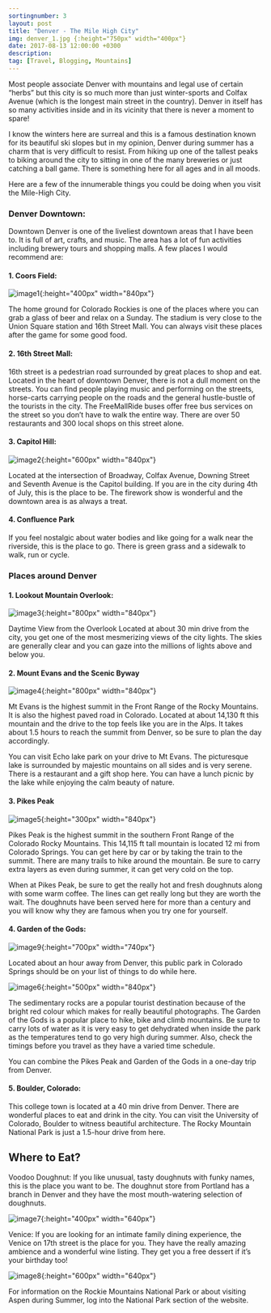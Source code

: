 ```yaml
---
sortingnumber: 3
layout: post
title: "Denver - The Mile High City"
img: denver_1.jpg {:height="750px" width="400px"}
date: 2017-08-13 12:00:00 +0300
description:
tag: [Travel, Blogging, Mountains]
---
```


Most people associate Denver with mountains and legal use of certain “herbs” but this city is so much more than just winter-sports and Colfax Avenue (which is the longest main street in the country). Denver in itself has so many activities inside and in its vicinity that there is never a moment to spare!

I know the winters here are surreal and this is a famous destination known for its beautiful ski slopes but in my opinion, Denver during summer has a charm that is very difficult to resist. From hiking up one of the tallest peaks to biking around the city to sitting in one of the many breweries or just catching a ball game. There is something here for all ages and in all moods.

Here are a few of the innumerable things you could be doing when you visit the Mile-High City.



### Denver Downtown:
Downtown Denver is one of the liveliest downtown areas that I have been to. It is full of art, crafts, and music. The area has a lot of fun activities including brewery tours and shopping malls. A few places I would recommend are:

####        1. Coors Field:

![image1]({{site.baseurl}}/assets/img/denver_1.jpg){:height="400px" width="840px"}

The home ground for Colorado Rockies is one of the places where you can grab a glass of beer and relax on a Sunday. The stadium is very close to the Union Square station and 16th Street Mall. You can always visit these places after the game for some good food.

####        2. 16th Street Mall:

16th street is a pedestrian road surrounded by great places to shop and eat. Located in the heart of downtown Denver, there is not a dull moment on the streets. You can find people playing music and performing on the streets, horse-carts carrying people on the roads and the general hustle-bustle of the tourists in the city. The FreeMallRide buses offer free bus services on the street so you don’t have to walk the entire way. There are over 50 restaurants and 300 local shops on this street alone.

####        3. Capitol Hill:


![image2]({{site.baseurl}}/assets/img/denver_2.jpg){:height="600px" width="840px"}


Located at the intersection of Broadway, Colfax Avenue, Downing Street and Seventh Avenue is the Capitol building. If you are in the city during 4th of July, this is the place to be. The firework show is wonderful and the downtown area is as always a treat.

####        4. Confluence Park

If you feel nostalgic about water bodies and like going for a walk near the riverside, this is the place to go. There is green grass and a sidewalk to walk, run or cycle.

### Places around Denver
####  1. Lookout Mountain Overlook:

![image3]({{site.baseurl}}/assets/img/denver_3.jpg){:height="800px" width="840px"}

Daytime View from the Overlook
Located at about 30 min drive from the city, you get one of the most mesmerizing views of the city lights. The skies are generally clear and you can gaze into the millions of lights above and below you.

####   2. Mount Evans and the Scenic Byway

![image4]({{site.baseurl}}/assets/img/denver_4.jpg){:height="800px" width="840px"}

Mt Evans is the highest summit in the Front Range of the Rocky Mountains. It is also the highest paved road in Colorado. Located at about 14,130 ft this mountain and the drive to the top feels like you are in the Alps. It takes about 1.5 hours to reach the summit from Denver, so be sure to plan the day accordingly.

You can visit Echo lake park on your drive to Mt Evans. The picturesque lake is surrounded by majestic mountains on all sides and is very serene. There is a restaurant and a gift shop here. You can have a lunch picnic by the lake while enjoying the calm beauty of nature.

####    3. Pikes Peak

![image5]({{site.baseurl}}/assets/img/denver_5.jpg){:height="300px" width="840px"}


Pikes Peak is the highest summit in the southern Front Range of the Colorado Rocky Mountains. This 14,115 ft tall mountain is located 12 mi from Colorado Springs. You can get here by car or by taking the train to the summit. There are many trails to hike around the mountain. Be sure to carry extra layers as even during summer, it can get very cold on the top.

When at Pikes Peak, be sure to get the really hot and fresh doughnuts along with some warm coffee. The lines can get really long but they are worth the wait. The doughnuts have been served here for more than a century and you will know why they are famous when you try one for yourself.

####    4. Garden of the Gods:

![image9]({{site.baseurl}}/assets/img/denver_9.jpg){:height="700px" width="740px"}

Located about an hour away from Denver, this public park in Colorado Springs should be on your list of things to do while here.

![image6]({{site.baseurl}}/assets/img/denver_6.jpg){:height="500px" width="840px"}


The sedimentary rocks are a popular tourist destination because of the bright red colour which makes for really beautiful photographs. The Garden of the Gods is a popular place to hike, bike and climb mountains. Be sure to carry lots of water as it is very easy to get dehydrated when inside the park as the temperatures tend to go very high during summer. Also, check the timings before you travel as they have a varied time schedule.

You can combine the Pikes Peak and Garden of the Gods in a one-day trip from Denver.

####    5. Boulder, Colorado:

This college town is located at a 40 min drive from Denver. There are wonderful places to eat and drink in the city. You can visit the University of Colorado, Boulder to witness beautiful architecture. The Rocky Mountain National Park is just a 1.5-hour drive from here.

## Where to Eat?

Voodoo Doughnut: If you like unusual, tasty doughnuts with funky names, this is the place you want to be. The doughnut store from Portland has a branch in Denver and they have the most mouth-watering selection of doughnuts.

![image7]({{site.baseurl}}/assets/img/denver_7.jpg){:height="400px" width="640px"}

Venice: If you are looking for an intimate family dining experience, the Venice on 17th street is the place for you. They have the really amazing ambience and a wonderful wine listing. They get you a free dessert if it’s your birthday too!

![image8]({{site.baseurl}}/assets/img/denver_8.jpg){:height="600px" width="640px"}



For information on the Rockie Mountains National Park or about visiting Aspen during Summer, log into the National Park section of the website.
